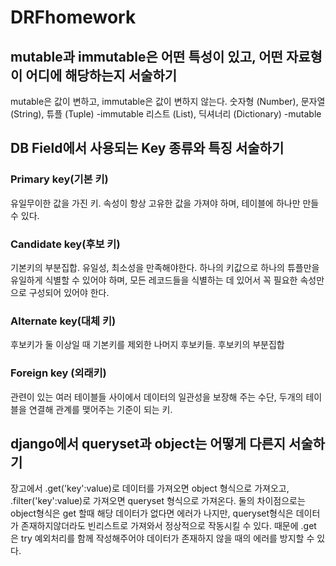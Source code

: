 # DRFhomework


## mutable과 immutable은 어떤 특성이 있고, 어떤 자료형이 어디에 해당하는지 서술하기
mutable은 값이 변하고, immutable은 값이 변하지 않는다.
숫자형 (Number), 문자열 (String), 튜플 (Tuple) -immutable 
리스트 (List), 딕셔너리 (Dictionary) -mutable


## DB Field에서 사용되는 Key 종류와 특징 서술하기
### Primary key(기본 키)
유일무이한 값을 가진 키.  속성이 항상 고유한 값을 가져야 하며, 테이블에 하나만 만들 수 있다.

### Candidate key(후보 키)
기본키의 부분집합. 유일성, 최소성을 만족해야한다.
하나의 키값으로 하나의 튜플만을 유일하게 식별할 수 있어야 하며,
모든 레코드들을 식별하는 데 있어서 꼭 필요한 속성만으로 구성되어 있어야 한다.

### Alternate key(대체 키)
후보키가 둘 이상일 때 기본키를 제외한 나머지 후보키들. 후보키의 부분집합

### Foreign key (외래키)
관련이 있는 여러 테이블들 사이에서 데이터의 일관성을 보장해 주는 수단,
두개의 테이블을 연결해 관계를 맺어주는 기준이 되는 키.


## django에서 queryset과 object는 어떻게 다른지 서술하기
장고에서 .get('key':value)로 데이터를 가져오면 object 형식으로 가져오고, .filter('key':value)로 가져오면 queryset 형식으로 가져온다.
둘의 차이점으로는 object형식은 get 할때 해당 데이터가 없다면 에러가 나지만, queryset형식은 데이터가 존재하지않더라도 빈리스트로 가져와서 정상적으로 작동시킬 수 있다.
때문에 .get 은 try 예외처리를 함께 작성해주어야 데이터가 존재하지 않을 때의 에러를 방지할 수 있다.
